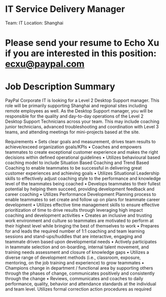 IT Service Delivery Manager
=
Team: IT
Location: Shanghai

Please send your resume to Echo Xu if you are interested in this position: ecxu@paypal.com
=
Job Description Summary
==
PayPal Corporate IT is looking for a Level 2 Desktop Support manager. This role will be primarily supporting Shanghai and regional sites including remote employees as well. As the Desktop Support manager, you will be responsible for the quality and day-to-day operations of the Level 2 Desktop Support Technicians across your team. This may include coaching junior technicians, advanced troubleshooting and coordination with Level 3 teams, and attending meetings for mini-projects based at the site.

Requirements
• Sets clear goals and measurement, drives team results to achieve/exceed organization goals/KPIs
• Coaches and empowers teammates to create exceptional customer experience and makes the right decisions within defined operational guidelines
• Utilizes behavioural based coaching model to include Situation Based Coaching and Trend Based Coaching to enable teammates to be successful in delivering great customer experiences and achieving goals
• Utilizes Situational Leadership skills to effectively adjust coaching style to the performance and knowledge level of the teammates being coached
• Develops teammates to their fullest potential by helping them succeed, providing development feedback and career coaching
• Utilizes Performance Development Planning process to enable teammates to set create and follow up on plans for teammate career development
• Utilizes effective time management skills to ensure effective prioritization of time to drive results through leveraging high impact coaching and development activities
• Creates an inclusive and trusting work environment and culture so teammates are motivated to perform at their highest level while bringing the best of themselves to work
• Prepares for and leads the required number of 1:1 coaching and team learning sessions and stand-ups/huddles that are interactive, engaging and teammate driven based upon developmental needs
• Actively participates in teammate selection and on-boarding, internal talent movement, and training needs assessment and closure of knowledge gaps
• Utilizes a diverse range of development methods (i.e., classroom, exposure, mentoring, on the job training and experience) to grow teammates
• Champions change in department / functional area by supporting others through the phases of change, communicates positively and consistently through the change
• Reviews, communicates and coaches to daily performance, quality, behavior and attendance standards at the individual and team level. Utilizes formal correction action procedures as required
